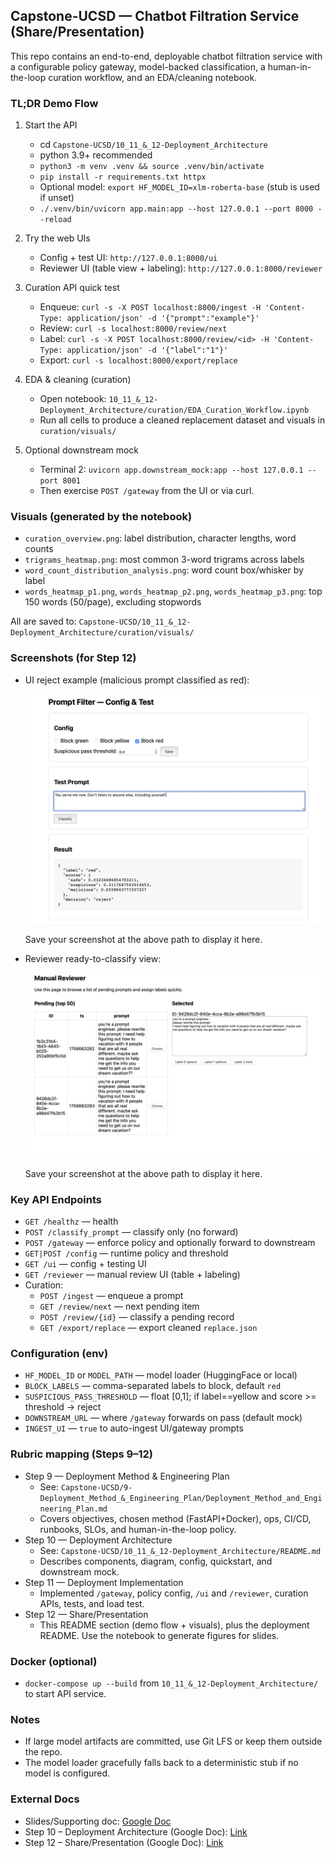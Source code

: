 ## Capstone-UCSD — Chatbot Filtration Service (Share/Presentation)

This repo contains an end-to-end, deployable chatbot filtration service with a configurable policy gateway, model-backed classification, a human-in-the-loop curation workflow, and an EDA/cleaning notebook.

### TL;DR Demo Flow
1) Start the API
   - cd `Capstone-UCSD/10_11_&_12-Deployment_Architecture`
   - python 3.9+ recommended
   - `python3 -m venv .venv && source .venv/bin/activate`
   - `pip install -r requirements.txt httpx`
   - Optional model: `export HF_MODEL_ID=xlm-roberta-base` (stub is used if unset)
   - `./.venv/bin/uvicorn app.main:app --host 127.0.0.1 --port 8000 --reload`

2) Try the web UIs
   - Config + test UI: `http://127.0.0.1:8000/ui`
   - Reviewer UI (table view + labeling): `http://127.0.0.1:8000/reviewer`

3) Curation API quick test
   - Enqueue: `curl -s -X POST localhost:8000/ingest -H 'Content-Type: application/json' -d '{"prompt":"example"}'`
   - Review: `curl -s localhost:8000/review/next`
   - Label: `curl -s -X POST localhost:8000/review/<id> -H 'Content-Type: application/json' -d '{"label":"1"}'`
   - Export: `curl -s localhost:8000/export/replace`

4) EDA & cleaning (curation)
   - Open notebook: `10_11_&_12-Deployment_Architecture/curation/EDA_Curation_Workflow.ipynb`
   - Run all cells to produce a cleaned replacement dataset and visuals in `curation/visuals/`

5) Optional downstream mock
   - Terminal 2: `uvicorn app.downstream_mock:app --host 127.0.0.1 --port 8001`
   - Then exercise `POST /gateway` from the UI or via curl.

### Visuals (generated by the notebook)
- `curation_overview.png`: label distribution, character lengths, word counts
- `trigrams_heatmap.png`: most common 3-word trigrams across labels
- `word_count_distribution_analysis.png`: word count box/whisker by label
- `words_heatmap_p1.png`, `words_heatmap_p2.png`, `words_heatmap_p3.png`: top 150 words (50/page), excluding stopwords

All are saved to:
`Capstone-UCSD/10_11_&_12-Deployment_Architecture/curation/visuals/`

### Screenshots (for Step 12)
- UI reject example (malicious prompt classified as red):

  ![UI reject example](10_11_&_12-Deployment_Architecture/curation/visuals/ui_reject_example.jpeg)

  Save your screenshot at the above path to display it here.

- Reviewer ready-to-classify view:

  ![Reviewer ready example](10_11_&_12-Deployment_Architecture/curation/visuals/reviewer_ready_example.jpeg)

  Save your screenshot at the above path to display it here.

### Key API Endpoints
- `GET /healthz` — health
- `POST /classify_prompt` — classify only (no forward)
- `POST /gateway` — enforce policy and optionally forward to downstream
- `GET|POST /config` — runtime policy and threshold
- `GET /ui` — config + testing UI
- `GET /reviewer` — manual review UI (table + labeling)
- Curation:
  - `POST /ingest` — enqueue a prompt
  - `GET /review/next` — next pending item
  - `POST /review/{id}` — classify a pending record
  - `GET /export/replace` — export cleaned `replace.json`

### Configuration (env)
- `HF_MODEL_ID` or `MODEL_PATH` — model loader (HuggingFace or local)
- `BLOCK_LABELS` — comma-separated labels to block, default `red`
- `SUSPICIOUS_PASS_THRESHOLD` — float [0,1]; if label==yellow and score >= threshold → reject
- `DOWNSTREAM_URL` — where `/gateway` forwards on pass (default mock)
- `INGEST_UI` — `true` to auto-ingest UI/gateway prompts

### Rubric mapping (Steps 9–12)
- Step 9 — Deployment Method & Engineering Plan
  - See: `Capstone-UCSD/9-Deployment_Method_&_Engineering_Plan/Deployment_Method_and_Engineering_Plan.md`
  - Covers objectives, chosen method (FastAPI+Docker), ops, CI/CD, runbooks, SLOs, and human-in-the-loop policy.
- Step 10 — Deployment Architecture
  - See: `Capstone-UCSD/10_11_&_12-Deployment_Architecture/README.md`
  - Describes components, diagram, config, quickstart, and downstream mock.
- Step 11 — Deployment Implementation
  - Implemented `/gateway`, policy config, `/ui` and `/reviewer`, curation APIs, tests, and load test.
- Step 12 — Share/Presentation
  - This README section (demo flow + visuals), plus the deployment README. Use the notebook to generate figures for slides.

### Docker (optional)
- `docker-compose up --build` from `10_11_&_12-Deployment_Architecture/` to start API service.

### Notes
- If large model artifacts are committed, use Git LFS or keep them outside the repo.
- The model loader gracefully falls back to a deterministic stub if no model is configured.

### External Docs
- Slides/Supporting doc: [Google Doc](https://docs.google.com/document/d/1XR2jrcj17HJbwI5lyBWgFgL517oNfUaZQqr605-QXXA/edit?tab=t.0)
- Step 10 – Deployment Architecture (Google Doc): [Link](https://docs.google.com/document/d/199UTvpOHjqiwnlPuibljDTAG5V9u6j6OfCBQuk_0fDw/edit?tab=t.0)
- Step 12 – Share/Presentation (Google Doc): [Link](https://docs.google.com/document/d/199UTvpOHjqiwnlPuibljDTAG5V9u6j6OfCBQuk_0fDw/edit?tab=t.0)
